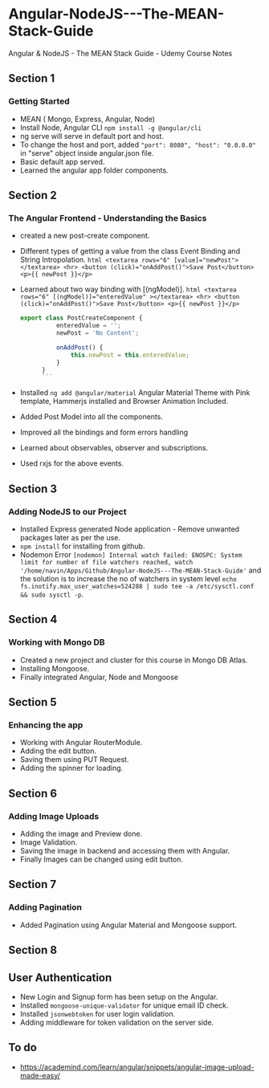 # Angular-NodeJS---The-MEAN-Stack-Guide

Angular &amp; NodeJS - The MEAN Stack Guide - Udemy Course Notes

## Section 1

### Getting Started

- MEAN ( Mongo, Express, Angular, Node)
- Install Node, Angular CLI `npm install -g @angular/cli`
- ng serve will serve in default port and host.
- To change the host and port, added `"port": 8080", "host": "0.0.0.0"` in "serve" object inside angular.json file.
- Basic default app served.
- Learned the angular app folder components.

## Section 2

### The Angular Frontend - Understanding the Basics

- created a new post-create component.
- Different types of getting a value from the class Event Binding and String Intropolation.
  `html <textarea rows="6" [value]="newPost"></textarea> <hr> <button (click)="onAddPost()">Save Post</button> <p>{{ newPost }}</p>`
- Learned about two way binding with [(ngModel)].
  `html <textarea rows="6" [(ngModel)]="enteredValue" ></textarea> <hr> <button (click)="onAddPost()">Save Post</button> <p>{{ newPost }}</p>`

  ````ts
  export class PostCreateComponent {
      	    enteredValue = '';
      	    newPost = 'No Content';

      	    onAddPost() {
      	        this.newPost = this.enteredValue;
      	    }
      	}
      	```
  ````

- Installed `ng add @angular/material` Angular Material Theme with Pink template, Hammerjs installed and Browser Animation Included.
- Added Post Model into all the components.
- Improved all the bindings and form errors handling
- Learned about observables, observer and subscriptions.
- Used rxjs for the above events.

## Section 3

### Adding NodeJS to our Project

- Installed Express generated Node application - Remove unwanted packages later as per the use.
- `npm install` for installing from github.
- Nodemon Error `[nodemon] Internal watch failed: ENOSPC: System limit for number of file watchers reached, watch '/home/navin/Apps/Github/Angular-NodeJS---The-MEAN-Stack-Guide'` and the solution is to increase the no of watchers in system level `echo fs.inotify.max_user_watches=524288 | sudo tee -a /etc/sysctl.conf && sudo sysctl -p`.

## Section 4

### Working with Mongo DB

- Created a new project and cluster for this course in Mongo DB Atlas.
- Installing Mongoose.
- Finally integrated Angular, Node and Mongoose

## Section 5

### Enhancing the app

- Working with Angular RouterModule.
- Adding the edit button.
- Saving them using PUT Request.
- Adding the spinner for loading.

## Section 6

### Adding Image Uploads

- Adding the image and Preview done.
- Image Validation.
- Saving the image in backend and accessing them with Angular.
- Finally Images can be changed using edit button.

## Section 7

### Adding Pagination

- Added Pagination using Angular Material and Mongoose support.

## Section 8

## User Authentication

- New Login and Signup form has been setup on the Angular.
- Installed `mongoose-unique-validator` for unique email ID check.
- Installed `jsonwebtoken` for user login validation.
- Adding middleware for token validation on the server side.

## To do

- https://academind.com/learn/angular/snippets/angular-image-upload-made-easy/
